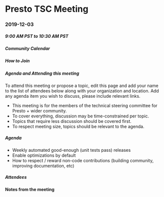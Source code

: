# Presto TSC Meeting

### 2019-12-03
##### 9:00 AM PST to 10:30 AM PST

##### Community Calendar

##### How to Join

##### Agenda and Attending this meeting

To attend this meeting or propose a topic, edit this page and add your name to the list of attendees below along with your organization and location. Add any agenda item you wish to discuss, please include relevant links.

* This meeting is for the members of the technical steering committee for Presto + wider community.
* To cover everything, discussion may be time-constrained per topic.
* Topics that require less discussion should be covered first.
* To respect meeting size, topics should be relevant to the agenda.

##### Agenda
* Weekly automated good-enough (unit tests pass) releases
* Enable optimizations by default 
* How to respect / reward non-code contributions (building community, improving documentation, etc)

##### Attendees

#### Notes from the meeting
